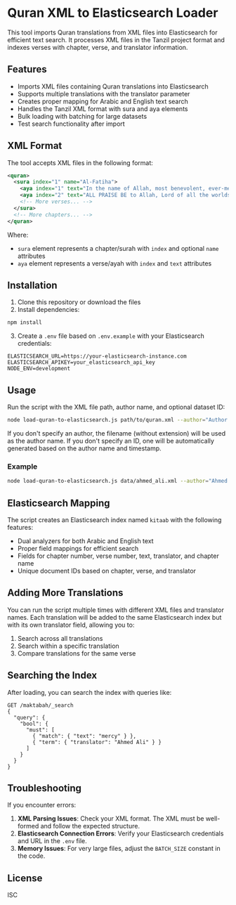 # Quran XML to Elasticsearch Loader

This tool imports Quran translations from XML files into Elasticsearch for efficient text search. It processes XML files in the Tanzil project format and indexes verses with chapter, verse, and translator information.

## Features

- Imports XML files containing Quran translations into Elasticsearch
- Supports multiple translations with the translator parameter
- Creates proper mapping for Arabic and English text search
- Handles the Tanzil XML format with sura and aya elements
- Bulk loading with batching for large datasets
- Test search functionality after import

## XML Format

The tool accepts XML files in the following format:

```xml
<quran>
  <sura index="1" name="Al-Fatiha">
    <aya index="1" text="In the name of Allah, most benevolent, ever-merciful."/>
    <aya index="2" text="ALL PRAISE BE to Allah, Lord of all the worlds,"/>
    <!-- More verses... -->
  </sura>
  <!-- More chapters... -->
</quran>
```

Where:
- `sura` element represents a chapter/surah with `index` and optional `name` attributes
- `aya` element represents a verse/ayah with `index` and `text` attributes

## Installation

1. Clone this repository or download the files
2. Install dependencies:

```bash
npm install
```

3. Create a `.env` file based on `.env.example` with your Elasticsearch credentials:

```
ELASTICSEARCH_URL=https://your-elasticsearch-instance.com
ELASTICSEARCH_APIKEY=your_elasticsearch_api_key
NODE_ENV=development
```

## Usage

Run the script with the XML file path, author name, and optional dataset ID:

```bash
node load-quran-to-elasticsearch.js path/to/quran.xml --author="Author Name" --id="unique-identifier"
```

If you don't specify an author, the filename (without extension) will be used as the author name.
If you don't specify an ID, one will be automatically generated based on the author name and timestamp.

### Example

```bash
node load-quran-to-elasticsearch.js data/ahmed_ali.xml --author="Ahmed Ali" --id="ahmed-ali-v1"
```

## Elasticsearch Mapping

The script creates an Elasticsearch index named `kitaab` with the following features:

- Dual analyzers for both Arabic and English text
- Proper field mappings for efficient search
- Fields for chapter number, verse number, text, translator, and chapter name
- Unique document IDs based on chapter, verse, and translator

## Adding More Translations

You can run the script multiple times with different XML files and translator names. Each translation will be added to the same Elasticsearch index but with its own translator field, allowing you to:

1. Search across all translations
2. Search within a specific translation
3. Compare translations for the same verse

## Searching the Index

After loading, you can search the index with queries like:

```
GET /maktabah/_search
{
  "query": {
    "bool": {
      "must": [
        { "match": { "text": "mercy" } },
        { "term": { "translator": "Ahmed Ali" } }
      ]
    }
  }
}
```

## Troubleshooting

If you encounter errors:

1. **XML Parsing Issues**: Check your XML format. The XML must be well-formed and follow the expected structure.
2. **Elasticsearch Connection Errors**: Verify your Elasticsearch credentials and URL in the `.env` file.
3. **Memory Issues**: For very large files, adjust the `BATCH_SIZE` constant in the code.

## License

ISC
